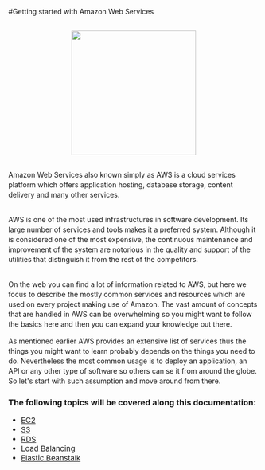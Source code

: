 #Getting started with Amazon Web Services

<p style="text-align: center; margin: 30px"><img width="250px" src="../img/AWS_logo.png"></p>

<p style="line-height: 20px; margin-top: 30px">
Amazon Web Services also known simply as AWS is a cloud services platform which offers application hosting, database storage, content delivery and many other services.
<p>
<p style="line-height: 20px; margin: 30px 0;">
AWS is one of the most used infrastructures in software development. Its large number of services and tools makes it a preferred system. Although it is considered one of the most expensive, the continuous maintenance and improvement of the system are notorious in the quality and support of the utilities that distinguish it from the rest of the competitors.
</p>
<p style="line-height: 20px">
On the web you can find a lot of information related to AWS, but here we focus to describe the mostly common services and resources which are used on every project making use of Amazon. The vast amount of concepts that are handled in AWS can be overwhelming so you might want to follow the basics here and then you can expand your knowledge out there.
</p>
<p style="line-height: 20px; margin-bottom: 20px">
As mentioned earlier AWS provides an extensive list of services thus the things you might want to learn probably depends on the things you need to do. Nevertheless the most common usage is to deploy an application, an API or any other type of software so others can se it from around the globe. So let's start with such assumption and move around from there.
</p>

<h3>The following topics will be covered along this documentation:</h3>
<ul style="font-size: 15px">
	<li><a href="/Technologies/AWS/2._EC2/">EC2</a></li>
	<li><a href="/Technologies/AWS/3._S3/">S3</a></li>
	<li><a href="/Technologies/AWS/4._RDS/">RDS</a></li>
	<li><a href="/Technologies/AWS/5._LoadBalancer/">Load Balancing</a></li>
	<li><a href="/Technologies/AWS/6._EB/">Elastic Beanstalk</a></li>
</ul>